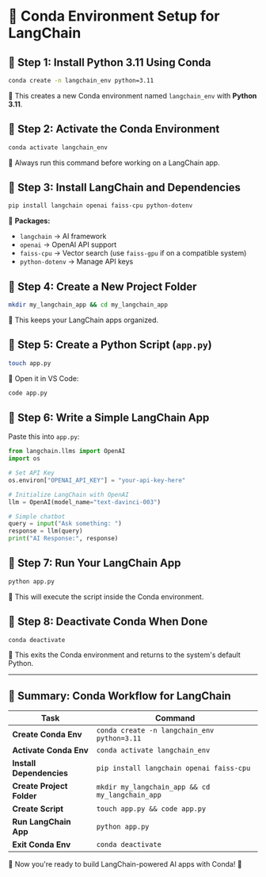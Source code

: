 # 🚀 Conda Environment Setup for LangChain

## 📌 Step 1: Install Python 3.11 Using Conda
```bash
conda create -n langchain_env python=3.11
```
🔹 This creates a new Conda environment named `langchain_env` with **Python 3.11**.

## 📌 Step 2: Activate the Conda Environment
```bash
conda activate langchain_env
```
🔹 Always run this command before working on a LangChain app.

## 📌 Step 3: Install LangChain and Dependencies
```bash
pip install langchain openai faiss-cpu python-dotenv
```
🔹 **Packages:**
- `langchain` → AI framework
- `openai` → OpenAI API support
- `faiss-cpu` → Vector search (use `faiss-gpu` if on a compatible system)
- `python-dotenv` → Manage API keys

## 📌 Step 4: Create a New Project Folder
```bash
mkdir my_langchain_app && cd my_langchain_app
```
🔹 This keeps your LangChain apps organized.

## 📌 Step 5: Create a Python Script (`app.py`)
```bash
touch app.py
```
🔹 Open it in VS Code:
```bash
code app.py
```

## 📌 Step 6: Write a Simple LangChain App
Paste this into `app.py`:
```python
from langchain.llms import OpenAI
import os

# Set API Key
os.environ["OPENAI_API_KEY"] = "your-api-key-here"

# Initialize LangChain with OpenAI
llm = OpenAI(model_name="text-davinci-003")

# Simple chatbot
query = input("Ask something: ")
response = llm(query)
print("AI Response:", response)
```

## 📌 Step 7: Run Your LangChain App
```bash
python app.py
```
🔹 This will execute the script inside the Conda environment.

## 📌 Step 8: Deactivate Conda When Done
```bash
conda deactivate
```
🔹 This exits the Conda environment and returns to the system's default Python.

---

## 🎯 Summary: Conda Workflow for LangChain
| **Task** | **Command** |
|----------|------------|
| **Create Conda Env** | `conda create -n langchain_env python=3.11` |
| **Activate Conda Env** | `conda activate langchain_env` |
| **Install Dependencies** | `pip install langchain openai faiss-cpu` |
| **Create Project Folder** | `mkdir my_langchain_app && cd my_langchain_app` |
| **Create Script** | `touch app.py && code app.py` |
| **Run LangChain App** | `python app.py` |
| **Exit Conda Env** | `conda deactivate` |

🚀 Now you're ready to build LangChain-powered AI apps with Conda! 🎉
